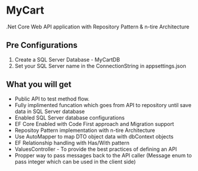# MyCart
.Net Core Web API application with Repository Pattern &amp; n-tire Architecture

## Pre Configurations

1. Create a SQL Server Database - MyCartDB
2. Set your SQL Server name in the ConnectionString in appsettings.json

## What you will get

- Public API to test method flow. 
- Fully implimented funcation which goes from API to repository until save data in SQL Server database 
- Enabled SQL Server database configurations 
- EF Core Enabled with Code First approach and Migration support
- Repositoy Pattern implementation with n-tire Architecture 
- Use AutoMapper to map DTO object data with dbContext objects 
- EF Relationship handling with Has/With pattern 
- ValuesController - To provide the best practices of defining an API
- Propper way to pass messages back to the API caller (Message enum to pass integer which can be used in the client side)
